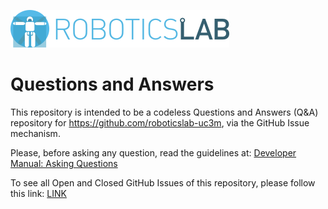 [![roboticslab-uc3m logo](assets/roboticslab-banner-350px.png)](https://github.com/roboticslab-uc3m)

# Questions and Answers

This repository is intended to be a codeless Questions and Answers (Q&A) repository for <https://github.com/roboticslab-uc3m>, via the GitHub Issue mechanism.

Please, before asking any question, read the guidelines at: [Developer Manual: Asking Questions](http://robots.uc3m.es/gitbook-developer-manual/asking-questions.html)

To see all Open and Closed GitHub Issues of this repository, please follow this link: [LINK](https://github.com/roboticslab-uc3m/QA/issues?utf8=%E2%9C%93&q=is%3Aissue)
